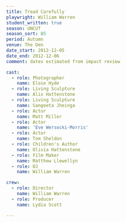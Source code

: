 ```yaml
---
title: Tread Carefully
playwright: William Warren
student_written: true
season: UNCUT
season_sort: 85
period: Autumn
venue: The Den
date_start: 2012-12-05
date_end: 2012-12-06
comment: dates estimated from impact review

cast:
  - role: Photographer
    name: Eloie Hyde
  - role: Living Sculpture
    name: Alix Hattenstone
  - role: Living Sculpture
    name: Sangeeta Jheinga
  - role: Actor
    name: Matt Miller
  - role: Actor
    name: 'Eve Wersocki-Morris'
  - role: Actor
    name: Tom Sheldon
  - role: Children's Author
    name: Olivia Hattenstone
  - role: Film Maker
    name: Matthew Llewellyn
  - role: DJ
    name: William Warren

crew:
  - role: Director
    name: William Warren
  - role: Producer
    name: Lydia Scott

---
```

